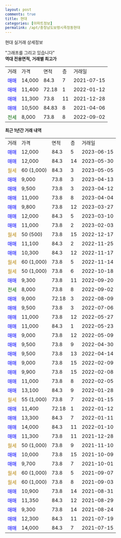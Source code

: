 ```yaml
---
layout: post
comments: true
title: 현대
categories: [아파트정보]
permalink: /apt/충청남도보령시죽정동현대
---
```


현대 실거래 상세정보

<script type="text/javascript">
  google.charts.load('current', {'packages':['line', 'corechart']});
  google.charts.setOnLoadCallback(drawChart);

  function drawChart() {
    var data = new google.visualization.DataTable();
    data.addColumn('date', '거래일');
    data.addColumn('number', "매매");
    data.addColumn('number', "전세");
    data.addColumn('number', "전매");

    data.addRows([[new Date(Date.parse("2023-06-15")), 12000, null, null], [new Date(Date.parse("2023-05-30")), 12000, null, null], [new Date(Date.parse("2023-05-05")), null, null, null], [new Date(Date.parse("2023-04-13")), 9000, null, null], [new Date(Date.parse("2023-04-12")), 9500, null, null], [new Date(Date.parse("2023-04-04")), 11000, null, null], [new Date(Date.parse("2023-03-27")), 9800, null, null], [new Date(Date.parse("2023-03-10")), 12000, null, null], [new Date(Date.parse("2023-02-03")), 11000, null, null], [new Date(Date.parse("2022-12-17")), null, null, null], [new Date(Date.parse("2022-11-25")), 11100, null, null], [new Date(Date.parse("2022-11-17")), 10300, null, null], [new Date(Date.parse("2022-11-14")), null, null, null], [new Date(Date.parse("2022-10-18")), null, null, null], [new Date(Date.parse("2022-09-20")), 9300, null, null], [new Date(Date.parse("2022-09-02")), null, 8000, null], [new Date(Date.parse("2022-08-09")), 9000, null, null], [new Date(Date.parse("2022-07-06")), 9500, null, null], [new Date(Date.parse("2022-05-27")), 11000, null, null], [new Date(Date.parse("2022-05-23")), 11000, null, null], [new Date(Date.parse("2022-05-09")), 9000, null, null], [new Date(Date.parse("2022-04-30")), 9500, null, null], [new Date(Date.parse("2022-04-14")), 9500, null, null], [new Date(Date.parse("2022-02-09")), 9000, null, null], [new Date(Date.parse("2022-02-08")), 9900, null, null], [new Date(Date.parse("2022-02-05")), 11000, null, null], [new Date(Date.parse("2022-01-28")), 13100, null, null], [new Date(Date.parse("2022-01-15")), null, null, null], [new Date(Date.parse("2022-01-12")), 11400, null, null], [new Date(Date.parse("2022-01-11")), 13300, null, null], [new Date(Date.parse("2022-01-10")), 14000, null, null], [new Date(Date.parse("2021-12-28")), 11300, null, null], [new Date(Date.parse("2021-11-10")), null, null, null], [new Date(Date.parse("2021-10-09")), 10000, null, null], [new Date(Date.parse("2021-10-01")), 9700, null, null], [new Date(Date.parse("2021-09-07")), null, null, null], [new Date(Date.parse("2021-09-03")), null, null, null], [new Date(Date.parse("2021-08-31")), 10900, null, null], [new Date(Date.parse("2021-08-29")), 11350, null, null], [new Date(Date.parse("2021-08-24")), 9300, null, null], [new Date(Date.parse("2021-07-19")), 12300, null, null], [new Date(Date.parse("2021-07-15")), 14000, null, null]]);

    var options = {
      hAxis: {
        format: 'yyyy/MM/dd'
      },    
      lineWidth: 0,
      pointsVisible: true,    
      title: '최근 1년간 유형별 실거래가 분포',
      legend: { position: 'bottom' }
    };

    var formatter = new google.visualization.NumberFormat({pattern:'###,###'} );
    formatter.format(data, 1);
    formatter.format(data, 2);
    
    setTimeout(function() {
        var chart = new google.visualization.LineChart(document.getElementById('columnchart_material'));
        chart.draw(data, (options));
        document.getElementById('loading').style.display = 'none';
    }, 200);
  }
</script>


<div id="loading" style="z-index:20; display: block; margin-left: 0px">"그래프를 그리고 있습니다"</div>
<div id="columnchart_material" style="width: 95%; margin-left: 0px; display: block"></div>
<!-- contents start -->
<b>역대 전용면적, 거래별 최고가</b>
<table class="sortable">
    <tr>
      <td>거래</td>
      <td>가격</td>
      <td>면적</td>
      <td>층</td>
      <td>거래일</td>
    </tr>
        <tr>
          <td><a style="color: blue">매매</a></td>
          <td>14,000</td>
          <td>84.3</td>
          <td>7</td>
          <td>2021-07-15</td>
        </tr>            <tr>
          <td><a style="color: blue">매매</a></td>
          <td>11,400</td>
          <td>72.18</td>
          <td>1</td>
          <td>2022-01-12</td>
        </tr>            <tr>
          <td><a style="color: blue">매매</a></td>
          <td>11,300</td>
          <td>73.8</td>
          <td>11</td>
          <td>2021-12-28</td>
        </tr>            <tr>
          <td><a style="color: blue">매매</a></td>
          <td>10,500</td>
          <td>84.83</td>
          <td>8</td>
          <td>2021-04-06</td>
        </tr>        
        <tr>
              <td><a style="color: darkgreen">전세</a></td>
              <td>8,000</td>
              <td>73.8</td>
              <td>8</td>
              <td>2022-09-02</td>
            </tr>        
    
</table>

<b>최근 1년간 거래 내역</b>

<table class="sortable">
    <tr>
      <td>거래</td>
      <td>가격</td>
      <td>면적</td>
      <td>층</td>
      <td>거래일</td>
    </tr>
    <tr>
      <td><a style="color: blue">매매</a></td>
      <td>12,000</td>
      <td>84.3</td>
      <td>5</td>
      <td>2023-06-15</td>
    </tr>          <tr>
      <td><a style="color: blue">매매</a></td>
      <td>12,000</td>
      <td>84.3</td>
      <td>14</td>
      <td>2023-05-30</td>
    </tr>          <tr>
      <td><a style="color: darkgoldenrod">월세</a></td>
      <td>60 (1,000)</td>
      <td>84.3</td>
      <td>3</td>
      <td>2023-05-05</td>
    </tr>          <tr>
      <td><a style="color: blue">매매</a></td>
      <td>9,000</td>
      <td>73.8</td>
      <td>3</td>
      <td>2023-04-13</td>
    </tr>          <tr>
      <td><a style="color: blue">매매</a></td>
      <td>9,500</td>
      <td>73.8</td>
      <td>3</td>
      <td>2023-04-12</td>
    </tr>          <tr>
      <td><a style="color: blue">매매</a></td>
      <td>11,000</td>
      <td>73.8</td>
      <td>8</td>
      <td>2023-04-04</td>
    </tr>          <tr>
      <td><a style="color: blue">매매</a></td>
      <td>9,800</td>
      <td>73.8</td>
      <td>12</td>
      <td>2023-03-27</td>
    </tr>          <tr>
      <td><a style="color: blue">매매</a></td>
      <td>12,000</td>
      <td>84.3</td>
      <td>5</td>
      <td>2023-03-10</td>
    </tr>          <tr>
      <td><a style="color: blue">매매</a></td>
      <td>11,000</td>
      <td>73.8</td>
      <td>2</td>
      <td>2023-02-03</td>
    </tr>          <tr>
      <td><a style="color: darkgoldenrod">월세</a></td>
      <td>50 (500)</td>
      <td>73.8</td>
      <td>15</td>
      <td>2022-12-17</td>
    </tr>          <tr>
      <td><a style="color: blue">매매</a></td>
      <td>11,100</td>
      <td>84.3</td>
      <td>2</td>
      <td>2022-11-25</td>
    </tr>          <tr>
      <td><a style="color: blue">매매</a></td>
      <td>10,300</td>
      <td>84.3</td>
      <td>12</td>
      <td>2022-11-17</td>
    </tr>          <tr>
      <td><a style="color: darkgoldenrod">월세</a></td>
      <td>60 (1,000)</td>
      <td>73.8</td>
      <td>5</td>
      <td>2022-11-14</td>
    </tr>          <tr>
      <td><a style="color: darkgoldenrod">월세</a></td>
      <td>50 (1,000)</td>
      <td>73.8</td>
      <td>6</td>
      <td>2022-10-18</td>
    </tr>          <tr>
      <td><a style="color: blue">매매</a></td>
      <td>9,300</td>
      <td>73.8</td>
      <td>11</td>
      <td>2022-09-20</td>
    </tr>          <tr>
      <td><a style="color: darkgreen">전세</a></td>
      <td>8,000</td>
      <td>73.8</td>
      <td>8</td>
      <td>2022-09-02</td>
    </tr>          <tr>
      <td><a style="color: blue">매매</a></td>
      <td>9,000</td>
      <td>72.18</td>
      <td>3</td>
      <td>2022-08-09</td>
    </tr>          <tr>
      <td><a style="color: blue">매매</a></td>
      <td>9,500</td>
      <td>73.8</td>
      <td>3</td>
      <td>2022-07-06</td>
    </tr>          <tr>
      <td><a style="color: blue">매매</a></td>
      <td>11,000</td>
      <td>73.8</td>
      <td>12</td>
      <td>2022-05-27</td>
    </tr>          <tr>
      <td><a style="color: blue">매매</a></td>
      <td>11,000</td>
      <td>84.3</td>
      <td>1</td>
      <td>2022-05-23</td>
    </tr>          <tr>
      <td><a style="color: blue">매매</a></td>
      <td>9,000</td>
      <td>73.8</td>
      <td>12</td>
      <td>2022-05-09</td>
    </tr>          <tr>
      <td><a style="color: blue">매매</a></td>
      <td>9,500</td>
      <td>73.8</td>
      <td>9</td>
      <td>2022-04-30</td>
    </tr>          <tr>
      <td><a style="color: blue">매매</a></td>
      <td>9,500</td>
      <td>73.8</td>
      <td>13</td>
      <td>2022-04-14</td>
    </tr>          <tr>
      <td><a style="color: blue">매매</a></td>
      <td>9,000</td>
      <td>73.8</td>
      <td>15</td>
      <td>2022-02-09</td>
    </tr>          <tr>
      <td><a style="color: blue">매매</a></td>
      <td>9,900</td>
      <td>73.8</td>
      <td>15</td>
      <td>2022-02-08</td>
    </tr>          <tr>
      <td><a style="color: blue">매매</a></td>
      <td>11,000</td>
      <td>73.8</td>
      <td>8</td>
      <td>2022-02-05</td>
    </tr>          <tr>
      <td><a style="color: blue">매매</a></td>
      <td>13,100</td>
      <td>84.3</td>
      <td>9</td>
      <td>2022-01-28</td>
    </tr>          <tr>
      <td><a style="color: darkgoldenrod">월세</a></td>
      <td>55 (1,000)</td>
      <td>73.8</td>
      <td>7</td>
      <td>2022-01-15</td>
    </tr>          <tr>
      <td><a style="color: blue">매매</a></td>
      <td>11,400</td>
      <td>72.18</td>
      <td>1</td>
      <td>2022-01-12</td>
    </tr>          <tr>
      <td><a style="color: blue">매매</a></td>
      <td>13,300</td>
      <td>84.3</td>
      <td>7</td>
      <td>2022-01-11</td>
    </tr>          <tr>
      <td><a style="color: blue">매매</a></td>
      <td>14,000</td>
      <td>84.3</td>
      <td>11</td>
      <td>2022-01-10</td>
    </tr>          <tr>
      <td><a style="color: blue">매매</a></td>
      <td>11,300</td>
      <td>73.8</td>
      <td>11</td>
      <td>2021-12-28</td>
    </tr>          <tr>
      <td><a style="color: darkgoldenrod">월세</a></td>
      <td>50 (1,000)</td>
      <td>73.8</td>
      <td>9</td>
      <td>2021-11-10</td>
    </tr>          <tr>
      <td><a style="color: blue">매매</a></td>
      <td>10,000</td>
      <td>73.8</td>
      <td>15</td>
      <td>2021-10-09</td>
    </tr>          <tr>
      <td><a style="color: blue">매매</a></td>
      <td>9,700</td>
      <td>73.8</td>
      <td>7</td>
      <td>2021-10-01</td>
    </tr>          <tr>
      <td><a style="color: darkgoldenrod">월세</a></td>
      <td>60 (1,000)</td>
      <td>73.8</td>
      <td>5</td>
      <td>2021-09-07</td>
    </tr>          <tr>
      <td><a style="color: darkgoldenrod">월세</a></td>
      <td>60 (1,000)</td>
      <td>73.8</td>
      <td>8</td>
      <td>2021-09-03</td>
    </tr>          <tr>
      <td><a style="color: blue">매매</a></td>
      <td>10,900</td>
      <td>73.8</td>
      <td>14</td>
      <td>2021-08-31</td>
    </tr>          <tr>
      <td><a style="color: blue">매매</a></td>
      <td>11,350</td>
      <td>84.3</td>
      <td>12</td>
      <td>2021-08-29</td>
    </tr>          <tr>
      <td><a style="color: blue">매매</a></td>
      <td>9,300</td>
      <td>73.8</td>
      <td>14</td>
      <td>2021-08-24</td>
    </tr>          <tr>
      <td><a style="color: blue">매매</a></td>
      <td>12,300</td>
      <td>84.3</td>
      <td>11</td>
      <td>2021-07-19</td>
    </tr>          <tr>
      <td><a style="color: blue">매매</a></td>
      <td>14,000</td>
      <td>84.3</td>
      <td>7</td>
      <td>2021-07-15</td>
    </tr>      </table>
<!-- contents end -->    

